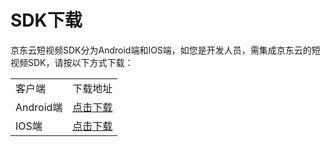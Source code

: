 # SDK下载

京东云短视频SDK分为Android端和IOS端，如您是开发人员，需集成京东云的短视频SDK，请按以下方式下载：  

<table>
<tr>
    <td>客户端</td>
    <td>下载地址</td>
</tr>
<tr>
    <td>Android端</td>
    <td><a href="https://sdk-publish.oss.cn-north-1.jcloudcs.com/sdk/jdcloud_streamer_ios.zip">           点击下载</a><br/> </td>
</tr>
<tr>
    <td>IOS端</td>
    <td><a href="https://sdk-publish.oss.cn-north-1.jcloudcs.com/sdk/jdcloud_streamer_ios.zip">点击下载</a><br/> </td>
